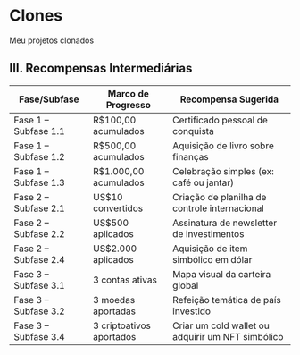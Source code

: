 # Clones
Meu projetos clonados
 
 
 
## III. Recompensas Intermediárias

| Fase/Subfase         | Marco de Progresso             | Recompensa Sugerida                                      |
|----------------------|--------------------------------|----------------------------------------------------------|
| Fase 1 – Subfase 1.1 | R$100,00 acumulados            | Certificado pessoal de conquista                         |
| Fase 1 – Subfase 1.2 | R$500,00 acumulados            | Aquisição de livro sobre finanças                        |
| Fase 1 – Subfase 1.3 | R$1.000,00 acumulados          | Celebração simples (ex: café ou jantar)                 |
| Fase 2 – Subfase 2.1 | US$10 convertidos              | Criação de planilha de controle internacional            |
| Fase 2 – Subfase 2.2 | US$500 aplicados               | Assinatura de newsletter de investimentos                |
| Fase 2 – Subfase 2.4 | US$2.000 aplicados             | Aquisição de item simbólico em dólar                     |
| Fase 3 – Subfase 3.1 | 3 contas ativas                | Mapa visual da carteira global                           |
| Fase 3 – Subfase 3.2 | 3 moedas aportadas             | Refeição temática de país investido                      |
| Fase 3 – Subfase 3.4 | 3 criptoativos aportados       | Criar um cold wallet ou adquirir um NFT simbólico        |
